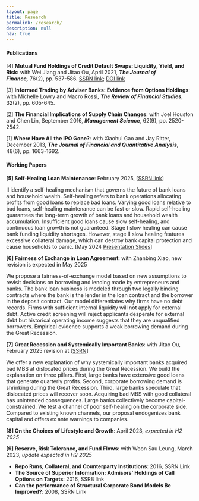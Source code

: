 ```yaml
---
layout: page
title: Research
permalink: /research/
description: null
nav: true
---
```

#### P﻿ublications

\[﻿4] **Mutual Fund Holdings of Credit Default Swaps: Liquidity, Yield, and Risk:** with Wei Jiang and Jitao Ou, April 2021, ***The Journal of Finance,*** 76(2), pp. 537-586.  [SSRN link](https://papers.ssrn.com/sol3/papers.cfm?abstract_id=2549996); [DOI link](https://onlinelibrary.wiley.com/doi/10.1111/jofi.12996)

\[﻿3] **Informed Trading by Adviser Banks: Evidence from Options Holdings**: with Michelle Lowry and Macro Rossi, ***The Review of Financial Studies***, 32(2), pp. 605-645.

\[﻿2] **The Financial Implications of Supply Chain Changes**: with Joel Houston and Chen Lin, September 2016, ***Management Science***, 62(9), pp. 2520-2542.

\[﻿1] **Where Have All the IPO Gone?**: with Xiaohui Gao and Jay Ritter, December 2013, ***The Journal of Financial and Quantitative Analysis***, 48(6), pp. 1663-1692.

#### Working Papers

**\[5] Self-Healing Loan Maintenance**: February 2025, [[SSRN link](https://papers.ssrn.com/sol3/papers.cfm?abstract_id=4649359)]

II identify a self-healing mechanism that governs the future of bank loans and household wealth. Self-healing refers to bank operations allocating profits from good loans to replace bad loans. Varying good loans relative to bad loans, self-healing maintenance can be fast or slow. Rapid self-healing guarantees the long-term growth of bank loans and household wealth accumulation. Insufficient good loans cause slow self-healing, and continuous loan growth is not guaranteed. Stage I slow healing can cause bank funding liquidity shortages. However, stage II slow healing features excessive collateral damage, which can destroy bank capital protection and cause households to panic. [May 2024 [Presentation Slides](https://www.dropbox.com/scl/fi/3mfm2k3zaaiazvqgahr3f/Banks_pres.pdf?rlkey=j47jsowynn2mci74cix4e2wdz&dl=0)[](https://www.dropbox.com/scl/fi/0d0k94sac9psjogyjxpnw/Banks_pres.pdf?rlkey=0cjopbjvq4o78ubn8fx8lbbke&dl=0)]

**\[6]** **Fairness of Exchange in Loan Agreement**: with Zhanbing Xiao, new revision is expected in May 2025

We propose a fairness-of-exchange model based on new assumptions to revisit decisions on borrowing and lending made by entrepreneurs and banks. The bank loan business is modeled through two legally binding contracts where the bank is the lender in the loan contract and the borrower in the deposit contract. Our model differentiates why firms have no debt records. Firms with sufficient internal liquidity will not apply for external debt. Active credit screening will reject applicants desperate for external debt but historical operating income suggests that they are unqualified borrowers. Empirical evidence supports a weak borrowing demand during the Great Recession.

**\[7]** **Great Recession and Systemically Important Banks**: with Jitao Ou, February 2025 revision at [[SSRN](https://papers.ssrn.com/sol3/papers.cfm?abstract_id=5121111)]

We offer a new explanation of why systemically important banks acquired bad MBS at dislocated prices during the Great Recession. We build the explanation on three pillars. First, large banks have extensive good loans that generate quarterly profits. Second, corporate borrowing demand is shrinking during the Great Recession. Third, large banks speculate that dislocated prices will recover soon. Acquiring bad MBS with good collateral has unintended consequences. Large banks collectively become capital-constrained. We test a channel of poor self-healing on the corporate side. Compared to existing known channels, our proposal endogenizes bank capital and offers ex ante warnings to companies.

**\[8] O﻿n the Choices of Lifestyle and Growth**: April 2023, *expected in H2 2025*

**\[9] R﻿eserve, Risk Tolerance, and Fund Flows**: with Woon Sau Leung, March 2023, *update expected  in H2 2025*

* **R﻿epo Runs, Collateral, and Counterparty Institutions**: 2016, SSRN Link
* **T﻿he Source of Superior Infomration: Admisors' Holdings of Call Options on Targets**: 2016, SSRB link
* **C﻿an the performance of Structural Corporate Bond Models Be Improved?**: 2008, SSRN Link

<br/>